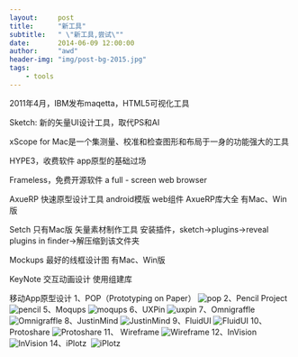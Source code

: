 ```yaml
---
layout:     post
title:      "新工具"
subtitle:   " \"新工具,尝试\""
date:       2014-06-09 12:00:00
author:     "awd"
header-img: "img/post-bg-2015.jpg"
tags:
    - tools
---
```

2011年4月，IBM发布maqetta，HTML5可视化工具

Sketch: 新的矢量UI设计工具，取代PS和AI

xScope for Mac是一个集测量、校准和检查图形和布局于一身的功能强大的工具


HYPE3，收费软件
app原型的基础过场

Frameless，免费开源软件
a full - screen web browser

AxueRP
快速原型设计工具
android模版
web组件
AxueRP库大全
有Mac、Win 版


Setch
只有Mac版
矢量素材制作工具
安装插件，sketch->plugins->reveal plugins in finder->解压缩到该文件夹


Mockups
最好的线框设计图
有Mac、Win版


KeyNote
交互动画设计
使用组建库








移动App原型设计
1、POP（Prototyping on Paper）
![pop](/img/in-post/work-tools-pop.png)
2、Pencil Project 
![pencil](/img/in-post/work-tools-pencil.png)
5、Moqups
![moqups](/img/in-post/work-tools-moqups.png)
6、UXPin
![uxpin](/img/in-post/work-tools-uxpin.png)
7、Omnigraffle
![Omnigraffle](/img/in-post/work-tools-omnigraffle.png)
8、JustinMind
![JustinMind](/img/in-post/work-tools-justinmind.png)
9、FluidUI
![FluidUI](/img/in-post/work-tools-fluidui.png)
10、Protoshare
![Protoshare](/img/in-post/work-tools-protoshare.png)
11、 Wireframe
![Wireframe](/img/in-post/work-tools-wireframe.png)
12、InVision
![InVision](/img/in-post/work-tools-invision.png)
14、iPlotz 
![iPlotz ](/img/in-post/work-tools-iplotz.png)
